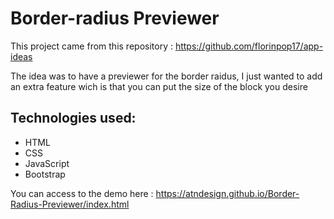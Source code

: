 # Border-radius Previewer

This project came from this repository : https://github.com/florinpop17/app-ideas

The idea was to have a previewer for the border raidus, I just wanted to add an extra feature wich is that you can put the size of the block you desire

## Technologies used:
- HTML
- CSS
- JavaScript
- Bootstrap
<!-- - Sass -->

You can access to the demo here : https://atndesign.github.io/Border-Radius-Previewer/index.html
